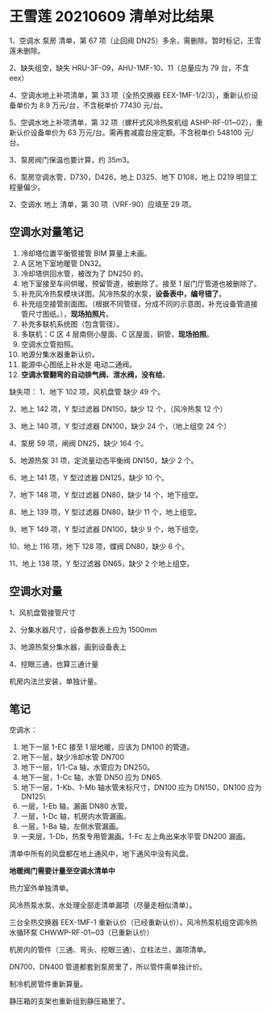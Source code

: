 # 王雪莲 20210609 清单对比结果

1、空调水 泵房 清单，第 67 项（止回阀 DN25）多余，需删除。暂时标记，王雪莲未删除。

2、缺失组空，缺失 HRU-3F-09，AHU-1MF-10、11（总量应为 79 台，不含 eex）

4、空调水地上补项清单，第 33 项（全热交换器 EEX-1MF-1/2/3），重新认价设备单价为 8.9 万元/台，不含税单价 77430 元/台。

5、空调水地上补项清单，第 32 项（螺杆式风冷热泵机组 ASHP-RF-01~02），重新认价设备单价为 63 万元/台。需再套减震台座定额。不含税单价 548100 元/台。

3、泵房阀门保温也要计算，约 35m3。

6、泵房空调水管，D730，D426，地上 D325、地下 D108，地上 D219 明显工程量偏少。

2、空调水 地上 清单，第 30 项（VRF-90）应填至 29 项。

## 空调水对量笔记

1. 冷却塔位置平衡管接管 BIM 算量上未画。
2. A 区地下室地暖管 DN32。
3. 冷却塔供回水管，被改为了 DN250 的。
4. 地下室接至车间供暖，预留管道，被删除了。接至 1 层门厅管道也被删除了。
5. 补充风冷热泵模块详图。风冷热泵的水泵，**设备表中，编号错了**。
6. 补充组空接管剖面图。（根据不同管径，分成不同的示意图，补充设备管道接管尺寸图纸。），**现场拍照片**。
7. 补充多联机系统图（包含管径）。
8. 多联机：C 区 4 层南侧小屋面、C 区屋面，铜管，**现场拍照**。
9. 空调水立管拍照。
10. 地源分集水器重新认价。
11. 能源中心图纸上补水是 电动二通阀。
12. **空调水管翻弯的自动排气阀、泄水阀，没有给**。

缺失项：
1、地下 102 项，风机盘管 缺少 49 个。

2、地上 142 项，Y 型过滤器 DN150，缺少 12 个，（风冷热泵 12 个）

3、地上 140 项，Y 型过滤器 DN100，缺少 24 个，（地上组空 24 个）

4、泵房 59 项，闸阀 DN25，缺少 164 个。

5、地源热泵 31 项，定流量动态平衡阀 DN150，缺少 2 个。

6、地上 141 项，Y 型过滤器 DN125，缺少 10 个。

7、地下 148 项，Y 型过滤器 DN80，缺少 14 个，地下组空。

8、地上 139 项，Y 型过滤器 DN80，缺少 11 个，地上组空。

9、地下 149 项，Y 型过滤器 DN100，缺少 9 个，地下组空。

10、地上 116 项，地下 128 项，蝶阀 DN80，缺少 6 个。

11、地上 138 项，Y 型过滤器 DN65，缺少 2 个地上组空。

## 空调水对量

1、风机盘管接管尺寸

2、分集水器尺寸，设备参数表上应为 1500mm

3、地源热泵分集水器，画到设备表上

4、挖眼三通，也算三通计量

机房内法兰安装，单独计量。

## 笔记

空调水：

1. 地下一层 1-EC 接至 1 层地暖，应该为 DN100 的管道。
2. 地下一层，缺少冷却水管 DN700
3. 地下一层，1/1-Ca 轴，水管应为 DN250。
4. 地下一层，1-Cc 轴，水管 DN50 应为 DN65.
5. 地下一层，1-Kb、1-Mb 轴水管未标尺寸，DN100 应为 DN150，DN100 应为 DN125\
6. 一层，1-Eb 轴，漏画 DN80 水管。
7. 一层，1-Dc 轴，机房内水管漏画。
8. 一层，1-Ba 轴，左侧水管漏画。
9. 一夹层，1-Db，热泵专用管漏画。1-Fc 左上角出来水平管 DN200 漏画。

清单中所有的风盘都在地上通风中，地下通风中没有风盘。

**地暖阀门需要计量至空调水清单中**

热力室外单独清单。

风冷热泵水泵、水处理全部走清单漏项（尽量走相似清单）。

三台全热交换器 EEX-1MF-1 重新认价（已经重新认价）。风冷热泵机组空调冷热水循环泵 CHWWP-RF-01~03（已重新认价）

机房内的管件（三通、弯头、挖眼三通）、立柱法兰，漏项清单。

DN700、DN400 管道都套到泵房里了，所以管件需单独计价。

制冷机房管件重新算量。

静压箱的支架也重新组到静压箱里了。
